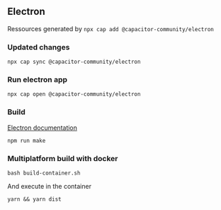 ## Electron

Ressources generated by `npx cap add @capacitor-community/electron`

### Updated changes

```shell
npx cap sync @capacitor-community/electron
```

### Run electron app

```shell
npx cap open @capacitor-community/electron
```

### Build

[Electron documentation](https://www.electronjs.org/docs/latest/tutorial/tutorial-packaging)

```shell
npm run make
```

### Multiplatform build with docker

```shell
bash build-container.sh
```

And execute in the container
```shell
yarn && yarn dist
```